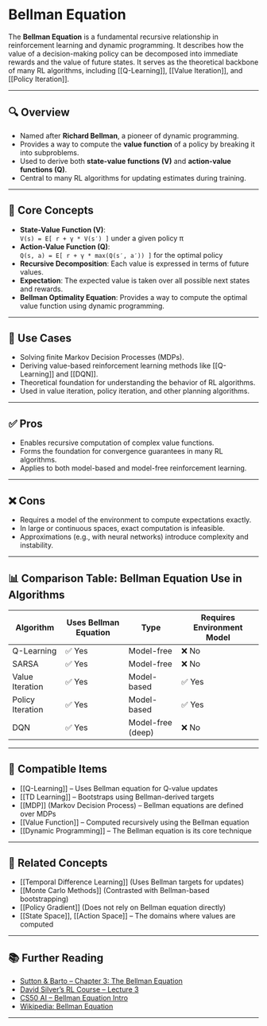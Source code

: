 # Bellman Equation

The **Bellman Equation** is a fundamental recursive relationship in reinforcement learning and dynamic programming. It describes how the value of a decision-making policy can be decomposed into immediate rewards and the value of future states. It serves as the theoretical backbone of many RL algorithms, including [[Q-Learning]], [[Value Iteration]], and [[Policy Iteration]].

---

## 🔍 Overview

- Named after **Richard Bellman**, a pioneer of dynamic programming.  
- Provides a way to compute the **value function** of a policy by breaking it into subproblems.  
- Used to derive both **state-value functions (V)** and **action-value functions (Q)**.  
- Central to many RL algorithms for updating estimates during training.  

---

## 🧠 Core Concepts

- **State-Value Function (V)**:  
  `V(s) = E[ r + γ * V(s′) ]` under a given policy π  
- **Action-Value Function (Q)**:  
  `Q(s, a) = E[ r + γ * max(Q(s′, a′)) ]` for the optimal policy  
- **Recursive Decomposition**: Each value is expressed in terms of future values.  
- **Expectation**: The expected value is taken over all possible next states and rewards.  
- **Bellman Optimality Equation**: Provides a way to compute the optimal value function using dynamic programming.

---

## 🧰 Use Cases

- Solving finite Markov Decision Processes (MDPs).  
- Deriving value-based reinforcement learning methods like [[Q-Learning]] and [[DQN]].  
- Theoretical foundation for understanding the behavior of RL algorithms.  
- Used in value iteration, policy iteration, and other planning algorithms.  

---

## ✅ Pros

- Enables recursive computation of complex value functions.  
- Forms the foundation for convergence guarantees in many RL algorithms.  
- Applies to both model-based and model-free reinforcement learning.  

---

## ❌ Cons

- Requires a model of the environment to compute expectations exactly.  
- In large or continuous spaces, exact computation is infeasible.  
- Approximations (e.g., with neural networks) introduce complexity and instability.  

---

## 📊 Comparison Table: Bellman Equation Use in Algorithms

| Algorithm        | Uses Bellman Equation | Type              | Requires Environment Model |
|------------------|------------------------|-------------------|-----------------------------|
| Q-Learning       | ✅ Yes                 | Model-free        | ❌ No                       |
| SARSA            | ✅ Yes                 | Model-free        | ❌ No                       |
| Value Iteration  | ✅ Yes                 | Model-based       | ✅ Yes                      |
| Policy Iteration | ✅ Yes                 | Model-based       | ✅ Yes                      |
| DQN              | ✅ Yes                 | Model-free (deep) | ❌ No                       |

---

## 🔧 Compatible Items

- [[Q-Learning]] – Uses Bellman equation for Q-value updates  
- [[TD Learning]] – Bootstraps using Bellman-derived targets  
- [[MDP]] (Markov Decision Process) – Bellman equations are defined over MDPs  
- [[Value Function]] – Computed recursively using the Bellman equation  
- [[Dynamic Programming]] – The Bellman equation is its core technique  

---

## 🔗 Related Concepts

- [[Temporal Difference Learning]] (Uses Bellman targets for updates)  
- [[Monte Carlo Methods]] (Contrasted with Bellman-based bootstrapping)  
- [[Policy Gradient]] (Does not rely on Bellman equation directly)  
- [[State Space]], [[Action Space]] – The domains where values are computed  

---

## 📚 Further Reading

- [Sutton & Barto – Chapter 3: The Bellman Equation](http://incompleteideas.net/book/the-book.html)  
- [David Silver’s RL Course – Lecture 3](https://www.davidsilver.uk/teaching/)  
- [CS50 AI – Bellman Equation Intro](https://cs50.harvard.edu/ai/2020/weeks/7/)  
- [Wikipedia: Bellman Equation](https://en.wikipedia.org/wiki/Bellman_equation)  

---
